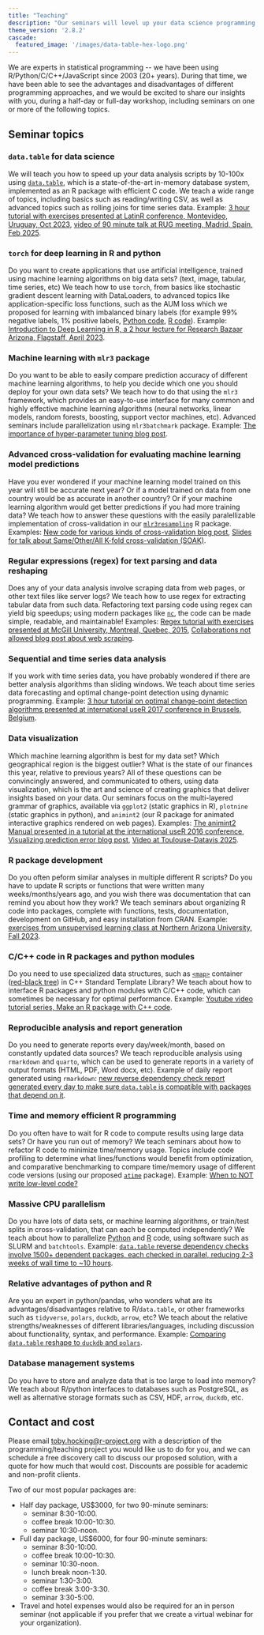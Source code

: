 ```yaml
---
title: "Teaching"
description: "Our seminars will level up your data science programming skills"
theme_version: '2.8.2'
cascade:
  featured_image: '/images/data-table-hex-logo.png'
---
```


We are experts in statistical programming -- we have been using
R/Python/C/C++/JavaScript since 2003 (20+ years). During that time, we
have been able to see the advantages and disadvantages of different
programming approaches, and we would be excited to share our insights
with you, during a half-day or full-day workshop, including seminars
on one or more of the following topics.

## Seminar topics

### `data.table` for data science

We will teach you how to speed up your data analysis scripts by
10-100x using [`data.table`](https://r-datatable.com/), which is a
state-of-the-art in-memory database system, implemented as an R
package with efficient C code. We teach a wide range of topics,
including basics such as reading/writing CSV, as well as advanced
topics such as rolling joins for time series data. Example: [3 hour
tutorial with exercises presented at LatinR conference, Montevideo,
Uruguay, Oct
2023](https://github.com/tdhock/2023-10-LatinR-data.table?tab=readme-ov-file#english),
[video of 90 minute talk at RUG meeting, Madrid, Spain, Feb
2025](https://vimeo.com/1061999204).

### `torch` for deep learning in R and python

Do you want to create applications that use artificial intelligence,
trained using machine learning algorithms on big data sets? (text,
image, tabular, time series, etc) We teach how to use
`torch`, from basics like stochastic gradient descent learning with
DataLoaders, to advanced topics like application-specific loss
functions, such as the AUM loss which we proposed for learning with
imbalanced binary labels (for example 99% negative labels, 1% positive
labels, [Python
code](https://tdhock.github.io/blog/2024/torch-roc-aum/), [R
code](https://tdhock.github.io/blog/2024/auto-grad-overhead/)).
Example: [Introduction to Deep Learning in R, a 2 hour lecture for
Research Bazaar Arizona, Flagstaff, April
2023](https://github.com/tdhock/2023-res-baz-az?tab=readme-ov-file#19-april-2023-workshop).

### Machine learning with `mlr3` package

Do you want to be able to easily compare prediction accuracy of
different machine learning algorithms, to help you decide which one
you should deploy for your own data sets? We teach how to do
that using the `mlr3` framework, which provides an easy-to-use
interface for many common and highly effective machine learning
algorithms (neural networks, linear models, random forests, boosting,
support vector machines, etc). Advanced seminars include
parallelization using `mlr3batchmark` package. Example: [The
importance of hyper-parameter tuning blog
post](https://tdhock.github.io/blog/2024/hyper-parameter-tuning/).

### Advanced cross-validation for evaluating machine learning model predictions

Have you ever wondered if your machine learning model trained on this
year will still be accurate next year? Or if a model trained on data
from one country would be as accurate in another country? Or if your
machine learning algorithm would get better predictions if you had
more training data? We teach how to answer these questions with the
easily paralellizable implementation of cross-validation in our
[`mlr3resampling`](https://github.com/tdhock/mlr3resampling?tab=readme-ov-file#installation)
R package.  Examples: [New code for various kinds of cross-validation
blog post](https://tdhock.github.io/blog/2024/cv-all-same-new/),
[Slides for talk about Same/Other/All K-fold cross-validation
(SOAK)](https://github.com/tdhock/two-new-algos-sci-ml?tab=readme-ov-file#title-abstract-slides).

### Regular expressions (regex) for text parsing and data reshaping

Does any of your data analysis involve scraping data from web pages,
or other text files like server logs? We teach how to use
regex for extracting tabular data from such data. Refactoring text
parsing code using regex can yield big speedups; using modern
packages like [`nc`](https://github.com/tdhock/nc), the code can be
made simple, readable, and maintainable! Examples: [Regex tutorial with exercises
presented at McGill University, Montreal, Quebec,
2015](https://github.com/tdhock/regex-tutorial?tab=readme-ov-file#tutorial-on-named-capture-regular-expressions-in-r-and-python), [Collaborations not allowed blog post about web scraping](https://tdhock.github.io/blog/2024/collaborations-not-allowed/).

### Sequential and time series data analysis

If you work with time series data, you have probably wondered if there
are better analysis algorithms than sliding windows. We teach about
time series data forecasting and optimal change-point detection using
dynamic programming. Example: [3 hour tutorial on optimal change-point
detection algorithms presented at international useR 2017 conference
in Brussels, Belgium](https://github.com/tdhock/change-tutorial).

### Data visualization

Which machine learning algorithm is best for my data set? Which
geographical region is the biggest outlier? What is the state of our
finances this year, relative to previous years? All of these questions
can be convincingly answered, and communicated to others, using data
visualization, which is the art and science of creating graphics that
deliver insights based on your data. Our seminars focus on the
multi-layered grammar of graphics, available via `ggplot2` (static
graphics in R), `plotnine` (static graphics in python), and `animint2`
(our R package for animated interactive graphics rendered on web
pages).  Examples: [The animint2 Manual presented in a tutorial at the
international useR 2016
conference](https://rcdata.nau.edu/genomic-ml/animint2-manual/Ch02-ggplot2.html),
[Visualizing prediction error blog
post](https://tdhock.github.io/blog/2024/viz-pred-err/),
[Video at Toulouse-Datavis 2025](https://www.youtube.com/watch?v=Em6AVJi37zo).

### R package development

Do you often peform similar analyses in multiple different R scripts?
Do you have to update R scripts or functions that were written many
weeks/months/years ago, and you wish there was documentation that can
remind you about how they work? We teach seminars about organizing R
code into packages, complete with functions, tests, documentation,
development on GitHub, and easy installation from CRAN. Example:
[exercises from unsupervised learning class at Northern Arizona
University, Fall
2023](https://github.com/tdhock/2023-08-unsupervised-learning/blob/main/homeworks/Rpkg.org).

### C/C++ code in R packages and python modules

Do you need to use specialized data structures, such as
[`<map>`](https://en.cppreference.com/w/cpp/container/map) container
([red-black
tree](https://en.wikipedia.org/wiki/Red%E2%80%93black_tree)) in C++
Standard Template Library? We teach about how to interface R packages
and python modules with C/C++ code, which can sometimes be necessary
for optimal performance. Example: [Youtube video tutorial series, Make
an R package with C++
code](https://www.youtube.com/playlist?list=PLwc48KSH3D1OkObQ22NHbFwEzof2CguJJ).

### Reproducible analysis and report generation

Do you need to generate reports every day/week/month, based on
constantly updated data sources? We teach reproducible analysis using
`rmarkdown` and `quarto`, which can be used to generate reports in a
variety of output formats (HTML, PDF, Word docx, etc). Example of
daily report generated using `rmarkdown`: [new reverse dependency check
report generated every day to make sure `data.table` is compatible with
packages that depend on
it](https://github.com/Rdatatable/data.table/wiki/Revdep-checks).

### Time and memory efficient R programming

Do you often have to wait for R code to compute results using large
data sets? Or have you run out of memory? We teach seminars about how
to refactor R code to minimize time/memory usage. Topics include code
profiling to determine what lines/functions would benefit from
optimization, and comparative benchmarking to compare time/memory
usage of different code versions (using our proposed
[`atime`](https://github.com/tdhock/atime) package). Example: [When to
NOT write low-level
code?](https://github.com/tdhock/when-c?tab=readme-ov-file#when-to-not-write-low-level-code)

### Massive CPU parallelism

Do you have lots of data sets, or machine learning
algorithms, or train/test splits in cross-validation, that can each be
computed independently? We teach about how to parallelize
[Python](https://tdhock.github.io/blog/2022/cross-validation-cluster/)
and [R](https://tdhock.github.io/blog/2020/monsoon-batchtools/) code,
using software such as SLURM and `batchtools`. Example: [`data.table`
reverse dependency checks involve 1500+ dependent packages, each
checked in parallel, reducing 2-3 weeks of wall time to ~10
hours](https://github.com/Rdatatable/data.table/wiki/Revdep-checks).

### Relative advantages of python and R

Are you an expert in python/pandas, who wonders what are its
advantages/disadvantages relative to R/`data.table`, or other
frameworks such as `tidyverse`, `polars`, `duckdb`, `arrow`, etc? We
teach about the relative strengths/weaknesses of different
libraries/languages, including discussion about functionality, syntax,
and performance.  Example: [Comparing `data.table` reshape to `duckdb`
and
`polars`](https://rdatatable-community.github.io/The-Raft/posts/2024-10-17-duckdb_polars_reshape-toby_hocking/).

### Database management systems

Do you have to store and analyze data that is too large to load into
memory? We teach about R/python interfaces to databases such as
PostgreSQL, as well as alternative storage formats such as CSV, HDF,
`arrow`, `duckdb`, etc.

## Contact and cost

Please email toby.hocking@r-project.org with a description of the programming/teaching project you would like us to do for you, and we can schedule a free discovery call to discuss our proposed solution, with a quote for how much that would cost. 
Discounts are possible for academic and non-profit clients.

Two of our most popular packages are:

* Half day package, US$3000, for two 90-minute seminars:
  * seminar 8:30-10:00.
  * coffee break 10:00-10:30.
  * seminar 10:30-noon.
* Full day package, US$6000, for four 90-minute seminars:
  * seminar 8:30-10:00.
  * coffee break 10:00-10:30.
  * seminar 10:30-noon.
  * lunch break noon-1:30.
  * seminar 1:30-3:00.
  * coffee break 3:00-3:30.
  * seminar 3:30-5:00.
* Travel and hotel expenses would also be required for an in person
  seminar (not applicable if you prefer that we create a virtual
  webinar for your organization).
